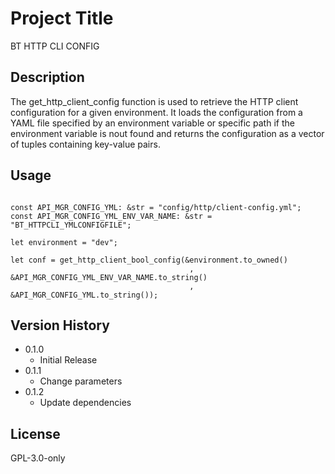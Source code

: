 # Project Title
BT HTTP CLI CONFIG

## Description
The get_http_client_config function is used to retrieve the HTTP client configuration for a given environment. 
It loads the configuration from a YAML file specified by an environment variable or specific path if the environment variable is nout found 
and returns the configuration as a vector of tuples containing key-value pairs.

## Usage
```

const API_MGR_CONFIG_YML: &str = "config/http/client-config.yml";
const API_MGR_CONFIG_YML_ENV_VAR_NAME: &str = "BT_HTTPCLI_YMLCONFIGFILE";

let environment = "dev";

let conf = get_http_client_bool_config(&environment.to_owned()
                                        , &API_MGR_CONFIG_YML_ENV_VAR_NAME.to_string()
                                        , &API_MGR_CONFIG_YML.to_string());
```

## Version History
* 0.1.0
    * Initial Release
* 0.1.1
    * Change parameters
* 0.1.2
    * Update dependencies


## License
GPL-3.0-only